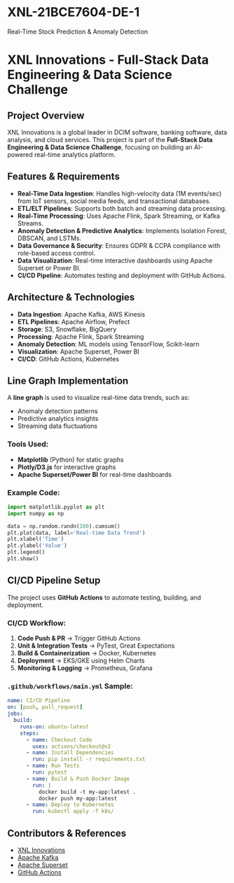 # XNL-21BCE7604-DE-1
Real-Time Stock Prediction &amp; Anomaly Detection
# XNL Innovations - Full-Stack Data Engineering & Data Science Challenge

## Project Overview

XNL Innovations is a global leader in DCIM software, banking software, data analysis, and cloud services. This project is part of the **Full-Stack Data Engineering & Data Science Challenge**, focusing on building an AI-powered real-time analytics platform.

## Features & Requirements

- **Real-Time Data Ingestion**: Handles high-velocity data (1M events/sec) from IoT sensors, social media feeds, and transactional databases.
- **ETL/ELT Pipelines**: Supports both batch and streaming data processing.
- **Real-Time Processing**: Uses Apache Flink, Spark Streaming, or Kafka Streams.
- **Anomaly Detection & Predictive Analytics**: Implements Isolation Forest, DBSCAN, and LSTMs.
- **Data Governance & Security**: Ensures GDPR & CCPA compliance with role-based access control.
- **Data Visualization**: Real-time interactive dashboards using Apache Superset or Power BI.
- **CI/CD Pipeline**: Automates testing and deployment with GitHub Actions.

## Architecture & Technologies

- **Data Ingestion**: Apache Kafka, AWS Kinesis
- **ETL Pipelines**: Apache Airflow, Prefect
- **Storage**: S3, Snowflake, BigQuery
- **Processing**: Apache Flink, Spark Streaming
- **Anomaly Detection**: ML models using TensorFlow, Scikit-learn
- **Visualization**: Apache Superset, Power BI
- **CI/CD**: GitHub Actions, Kubernetes

## Line Graph Implementation

A **line graph** is used to visualize real-time data trends, such as:

- Anomaly detection patterns
- Predictive analytics insights
- Streaming data fluctuations

### Tools Used:

- **Matplotlib** (Python) for static graphs
- **Plotly/D3.js** for interactive graphs
- **Apache Superset/Power BI** for real-time dashboards

### Example Code:

```python
import matplotlib.pyplot as plt
import numpy as np

data = np.random.randn(100).cumsum()
plt.plot(data, label='Real-time Data Trend')
plt.xlabel('Time')
plt.ylabel('Value')
plt.legend()
plt.show()
```

## CI/CD Pipeline Setup

The project uses **GitHub Actions** to automate testing, building, and deployment.

### CI/CD Workflow:

1. **Code Push & PR** → Trigger GitHub Actions
2. **Unit & Integration Tests** → PyTest, Great Expectations
3. **Build & Containerization** → Docker, Kubernetes
4. **Deployment** → EKS/GKE using Helm Charts
5. **Monitoring & Logging** → Prometheus, Grafana

### `.github/workflows/main.yml` Sample:

```yaml
name: CI/CD Pipeline
on: [push, pull_request]
jobs:
  build:
    runs-on: ubuntu-latest
    steps:
      - name: Checkout Code
        uses: actions/checkout@v2
      - name: Install Dependencies
        run: pip install -r requirements.txt
      - name: Run Tests
        run: pytest
      - name: Build & Push Docker Image
        run: |
          docker build -t my-app:latest .
          docker push my-app:latest
      - name: Deploy to Kubernetes
        run: kubectl apply -f k8s/
```
## Contributors & References

- [XNL Innovations](https://www.xnlinnovations.com)
- [Apache Kafka](https://kafka.apache.org/)
- [Apache Superset](https://superset.apache.org/)
- [GitHub Actions](https://docs.github.com/en/actions)

